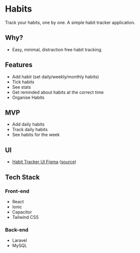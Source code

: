 # Habits

Track your habits, one by one. A simple habit tracker application.

## Why?

- Easy, minimal, distraction free habit tracking.

## Features

- Add habit (set daily/weekly/monthly habits)
- Tick habits
- See stats
- Get reminded about habits at the correct time
- Organise Habits

## MVP

- Add daily habits
- Track daily habits
- See habits for the week

## UI

- [Habit Tracker UI Figma](https://www.figma.com/file/pb17Z38bRh18K74mVPmXAX/Pixel-True---Habit-Builder-UI-Kit?node-id=0%3A1) ([source](https://www.pixeltrue.com/free-ui-kits/habit-builder-ui-kit))

## Tech Stack

### Front-end

- React
- Ionic
- Capacitor
- Tailwind CSS

### Back-end

- Laravel
- MySQL
